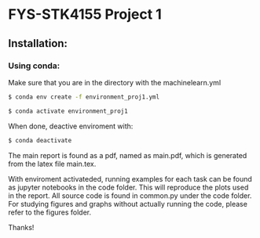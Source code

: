 # FYS-STK4155 Project 1

## Installation:

### Using conda:

Make sure that you are in the directory with the machinelearn.yml

```bash
$ conda env create -f environment_proj1.yml
```
```bash
$ conda activate environment_proj1
```

When done, deactive enviroment with:

```bash
$ conda deactivate
```

The main report is found as a pdf, named as main.pdf, which is generated from the latex file main.tex. 

With enviroment activateded, running examples for each task can be found as jupyter notebooks in the code folder. This will reproduce the plots used in the report. All source code is found in common.py under the code folder. For studying figures and graphs without actually running the code, please refer to the figures folder. 

Thanks!

